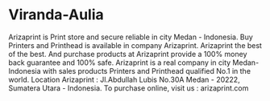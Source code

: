 # Viranda-Aulia
Arizaprint is Print store and secure reliable in city Medan - Indonesia. Buy Printers and Printhead is available in company Arizaprint. Arizaprint the best of the best. And purchase products at Arizaprint provide a 100% money back guarantee and 100% safe. Arizaprint is a real company in city Medan-Indonesia with sales products Printers and Printhead qualified No.1 in the world. Location Arizaprint : Jl.Abdullah Lubis No.30A Medan - 20222, Sumatera Utara - Indonesia. To purchase online, visit us : arizaprint.com
